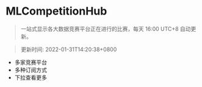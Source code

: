 # MLCompetitionHub

> 一站式显示各大数据竞赛平台正在进行的比赛，每天 16:00 UTC+8 自动更新。
  
> 更新时间: 2022-01-31T14:20:38+0800 

* 多家竞赛平台
* 多种订阅方式
* 下拉查看更多
